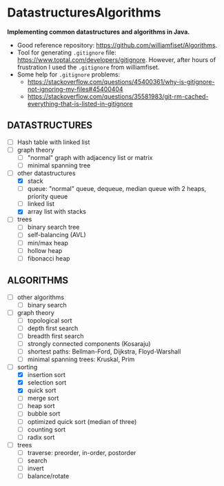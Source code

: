 # DatastructuresAlgorithms

__Implementing common datastructures and algorithms in Java.__

+ Good reference repository: https://github.com/williamfiset/Algorithms. <br>
+ Tool for generating `.gitignore` file: https://www.toptal.com/developers/gitignore. However, after hours of frustration I used the `.gitignore` from williamfiset.
+ Some help for `.gitignore` problems:
    + https://stackoverflow.com/questions/45400361/why-is-gitignore-not-ignoring-my-files#45400404
    + https://stackoverflow.com/questions/35581983/git-rm-cached-everything-that-is-listed-in-gitignore


## DATASTRUCTURES

+ [ ] Hash table with linked list
+ [ ] graph theory
    + [ ] "normal" graph with adjacency list or matrix
    + [ ] minimal spanning tree
+ [ ] other datastructures
    + [X] stack
    + [ ] queue: "normal" queue, dequeue, median queue with 2 heaps, priority queue
    + [ ] linked list
    + [X] array list with stacks
+ [ ] trees
    + [ ] binary search tree
    + [ ] self-balancing (AVL)
    + [ ] min/max heap
    + [ ] hollow heap
    + [ ] fibonacci heap

## ALGORITHMS

+ [ ] other algorithms
    + [ ] binary search
+ [ ] graph theory
    + [ ] topological sort
    + [ ] depth first search
    + [ ] breadth first search
    + [ ] strongly connected components (Kosaraju)
    + [ ] shortest paths: Bellman-Ford, Dijkstra, Floyd-Warshall
    + [ ] minimal spanning trees: Kruskal, Prim
+ [ ] sorting
    + [X] insertion sort
    + [X] selection sort
    + [X] quick sort
    + [ ] merge sort
    + [ ] heap sort
    + [ ] bubble sort
    + [ ] optimized quick sort (median of three)
    + [ ] counting sort
    + [ ] radix sort
+ [ ] trees
    + [ ] traverse: preorder, in-order, postorder
    + [ ] search
    + [ ] invert
    + [ ] balance/rotate
